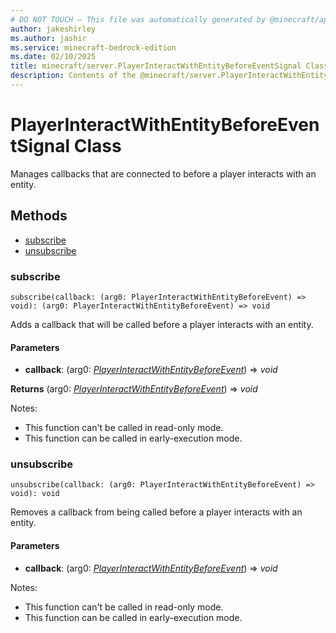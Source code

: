 ```yaml
---
# DO NOT TOUCH — This file was automatically generated by @minecraft/api-docs-generator, to report problems file an issue at https://github.com/Mojang/minecraft-scripting-libraries
author: jakeshirley
ms.author: jashir
ms.service: minecraft-bedrock-edition
ms.date: 02/10/2025
title: minecraft/server.PlayerInteractWithEntityBeforeEventSignal Class
description: Contents of the @minecraft/server.PlayerInteractWithEntityBeforeEventSignal class.
---
```

# PlayerInteractWithEntityBeforeEventSignal Class

Manages callbacks that are connected to before a player interacts with an entity.

## Methods
- [subscribe](#subscribe)
- [unsubscribe](#unsubscribe)

### **subscribe**
`
subscribe(callback: (arg0: PlayerInteractWithEntityBeforeEvent) => void): (arg0: PlayerInteractWithEntityBeforeEvent) => void
`

Adds a callback that will be called before a player interacts with an entity.

#### **Parameters**
- **callback**: (arg0: [*PlayerInteractWithEntityBeforeEvent*](PlayerInteractWithEntityBeforeEvent.md)) => *void*

**Returns** (arg0: [*PlayerInteractWithEntityBeforeEvent*](PlayerInteractWithEntityBeforeEvent.md)) => *void*
  
Notes:
- This function can't be called in read-only mode.
- This function can be called in early-execution mode.

### **unsubscribe**
`
unsubscribe(callback: (arg0: PlayerInteractWithEntityBeforeEvent) => void): void
`

Removes a callback from being called before a player interacts with an entity.

#### **Parameters**
- **callback**: (arg0: [*PlayerInteractWithEntityBeforeEvent*](PlayerInteractWithEntityBeforeEvent.md)) => *void*
  
Notes:
- This function can't be called in read-only mode.
- This function can be called in early-execution mode.
